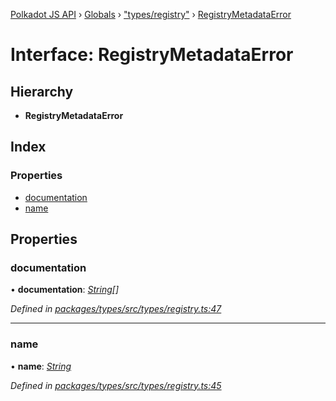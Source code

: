 [Polkadot JS API](../README.md) › [Globals](../globals.md) › ["types/registry"](../modules/_types_registry_.md) › [RegistryMetadataError](_types_registry_.registrymetadataerror.md)

# Interface: RegistryMetadataError

## Hierarchy

* **RegistryMetadataError**

## Index

### Properties

* [documentation](_types_registry_.registrymetadataerror.md#documentation)
* [name](_types_registry_.registrymetadataerror.md#name)

## Properties

###  documentation

• **documentation**: *[String](../classes/_primitive_text_.text.md#static-string)[]*

*Defined in [packages/types/src/types/registry.ts:47](https://github.com/polkadot-js/api/blob/30f5baa906/packages/types/src/types/registry.ts#L47)*

___

###  name

• **name**: *[String](../classes/_primitive_text_.text.md#static-string)*

*Defined in [packages/types/src/types/registry.ts:45](https://github.com/polkadot-js/api/blob/30f5baa906/packages/types/src/types/registry.ts#L45)*
